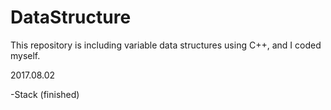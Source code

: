 # DataStructure
This repository is including variable data structures using C++, and I coded myself.

2017.08.02

-Stack (finished)
